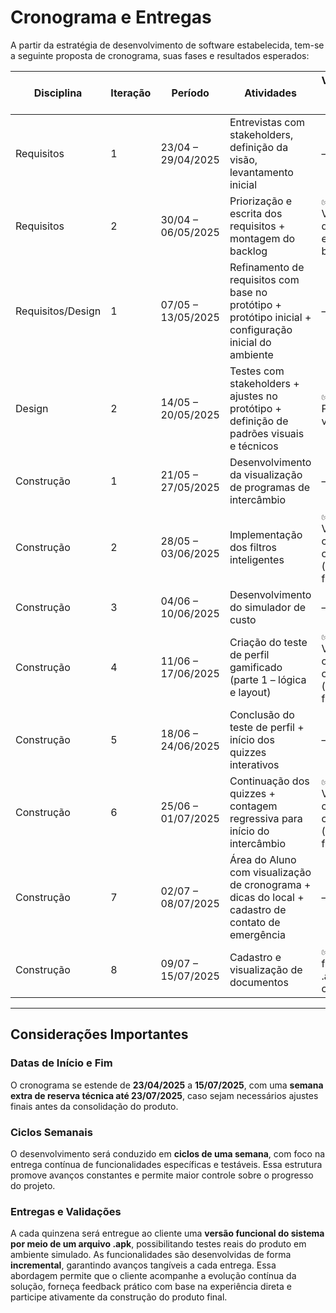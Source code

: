 # Cronograma e Entregas

A partir da estratégia de desenvolvimento de software estabelecida, tem-se a seguinte proposta de cronograma, suas fases e resultados esperados:


| Disciplina        | Iteração | Período            | Atividades                                                                                             | Validação com o Cliente                  |
| ----------------- | -------- | ------------------ | ------------------------------------------------------------------------------------------------------ | ---------------------------------------- |
| Requisitos        | 1        | 23/04 – 29/04/2025 | Entrevistas com stakeholders, definição da visão, levantamento inicial                                 | —                                        |
| Requisitos        | 2        | 30/04 – 06/05/2025 | Priorização e escrita dos requisitos + montagem do backlog                                             | ✅ Validação do escopo e backlog          |
| Requisitos/Design | 1        | 07/05 – 13/05/2025 | Refinamento de requisitos com base no protótipo + protótipo inicial + configuração inicial do ambiente | —                                        |
| Design            | 2        | 14/05 – 20/05/2025 | Testes com stakeholders + ajustes no protótipo + definição de padrões visuais e técnicos               | ✅ Protótipo validado                     |
| Construção        | 1        | 21/05 – 27/05/2025 | Desenvolvimento da visualização de programas de intercâmbio                                            | —                                        |
| Construção        | 2        | 28/05 – 03/06/2025 | Implementação dos filtros inteligentes                                                                 | ✅ Validação com cliente (.apk funcional) |
| Construção        | 3        | 04/06 – 10/06/2025 | Desenvolvimento do simulador de custo                                                                  | —                                        |
| Construção        | 4        | 11/06 – 17/06/2025 | Criação do teste de perfil gamificado (parte 1 – lógica e layout)                                      | ✅ Validação com cliente (.apk funcional) |
| Construção        | 5        | 18/06 – 24/06/2025 | Conclusão do teste de perfil + início dos quizzes interativos                                          | —                                        |
| Construção        | 6        | 25/06 – 01/07/2025 | Continuação dos quizzes + contagem regressiva para início do intercâmbio                               | ✅ Validação com cliente (.apk funcional) |
| Construção        | 7        | 02/07 – 08/07/2025 | Área do Aluno com visualização de cronograma + dicas do local + cadastro de contato de emergência      | —                                        |
| Construção        | 8        | 09/07 – 15/07/2025 | Cadastro e visualização de documentos                                                                  | ✅ Entrega final com .apk completo        |


---

## Considerações Importantes

### Datas de Início e Fim

O cronograma se estende de **23/04/2025** a **15/07/2025**, com uma **semana extra de reserva técnica até 23/07/2025**, caso sejam necessários ajustes finais antes da consolidação do produto.

### Ciclos Semanais

O desenvolvimento será conduzido em **ciclos de uma semana**, com foco na entrega contínua de funcionalidades específicas e testáveis. Essa estrutura promove avanços constantes e permite maior controle sobre o progresso do projeto.

### Entregas e Validações

A cada quinzena será entregue ao cliente uma **versão funcional do sistema por meio de um arquivo .apk**, possibilitando testes reais do produto em ambiente simulado. As funcionalidades são desenvolvidas de forma **incremental**, garantindo avanços tangíveis a cada entrega. Essa abordagem permite que o cliente acompanhe a evolução contínua da solução, forneça feedback prático com base na experiência direta e participe ativamente da construção do produto final.
